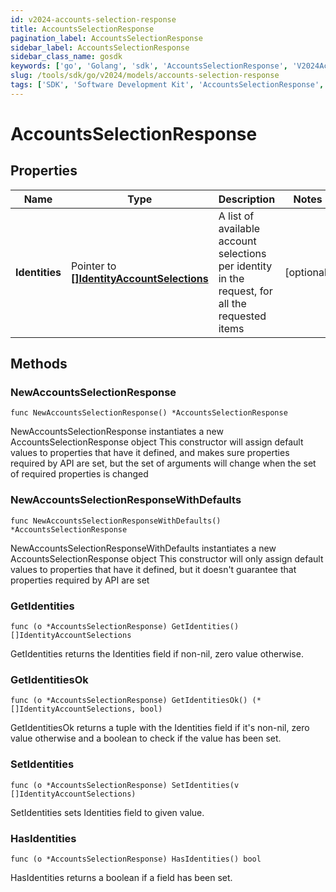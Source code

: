 ```yaml
---
id: v2024-accounts-selection-response
title: AccountsSelectionResponse
pagination_label: AccountsSelectionResponse
sidebar_label: AccountsSelectionResponse
sidebar_class_name: gosdk
keywords: ['go', 'Golang', 'sdk', 'AccountsSelectionResponse', 'V2024AccountsSelectionResponse'] 
slug: /tools/sdk/go/v2024/models/accounts-selection-response
tags: ['SDK', 'Software Development Kit', 'AccountsSelectionResponse', 'V2024AccountsSelectionResponse']
---
```


# AccountsSelectionResponse

## Properties

Name | Type | Description | Notes
------------ | ------------- | ------------- | -------------
**Identities** | Pointer to [**[]IdentityAccountSelections**](identity-account-selections) | A list of available account selections per identity in the request, for all the requested items | [optional] 

## Methods

### NewAccountsSelectionResponse

`func NewAccountsSelectionResponse() *AccountsSelectionResponse`

NewAccountsSelectionResponse instantiates a new AccountsSelectionResponse object
This constructor will assign default values to properties that have it defined,
and makes sure properties required by API are set, but the set of arguments
will change when the set of required properties is changed

### NewAccountsSelectionResponseWithDefaults

`func NewAccountsSelectionResponseWithDefaults() *AccountsSelectionResponse`

NewAccountsSelectionResponseWithDefaults instantiates a new AccountsSelectionResponse object
This constructor will only assign default values to properties that have it defined,
but it doesn't guarantee that properties required by API are set

### GetIdentities

`func (o *AccountsSelectionResponse) GetIdentities() []IdentityAccountSelections`

GetIdentities returns the Identities field if non-nil, zero value otherwise.

### GetIdentitiesOk

`func (o *AccountsSelectionResponse) GetIdentitiesOk() (*[]IdentityAccountSelections, bool)`

GetIdentitiesOk returns a tuple with the Identities field if it's non-nil, zero value otherwise
and a boolean to check if the value has been set.

### SetIdentities

`func (o *AccountsSelectionResponse) SetIdentities(v []IdentityAccountSelections)`

SetIdentities sets Identities field to given value.

### HasIdentities

`func (o *AccountsSelectionResponse) HasIdentities() bool`

HasIdentities returns a boolean if a field has been set.


